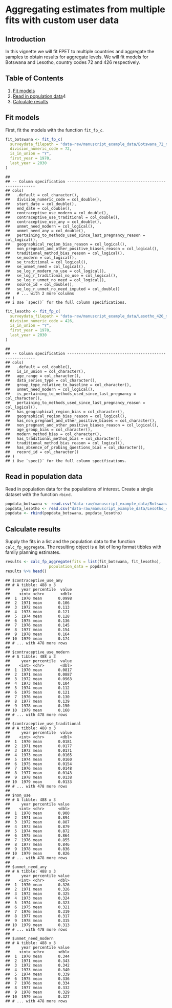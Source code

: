 Aggregating estimates from multiple fits with custom user data
================

## Introduction

In this vignette we will fit FPET to multiple countries and aggregate
the samples to obtain results for aggregate levels. We will fit models
for Botswana and Lesotho, country codes 72 and 426 respectively.

## Table of Contents

1.  [Fit models](#fit)
2.  [Read in population data](#pop)4
3.  [Calculate results](#results)

## <a name="fit"></a>

## Fit models

First, fit the models with the function `fit_fp_c`.

``` r
fit_botswana <- fit_fp_c(
  surveydata_filepath = "data-raw/manuscript_example_data/Botswana_72_married_example.csv",
  division_numeric_code = 72,
  is_in_union = "Y",
  first_year = 1970,
  last_year = 2030
)
```

    ## 
    ## -- Column specification --------------------------------------------------------
    ## cols(
    ##   .default = col_character(),
    ##   division_numeric_code = col_double(),
    ##   start_date = col_double(),
    ##   end_date = col_double(),
    ##   contraceptive_use_modern = col_double(),
    ##   contraceptive_use_traditional = col_double(),
    ##   contraceptive_use_any = col_double(),
    ##   unmet_need_modern = col_logical(),
    ##   unmet_need_any = col_double(),
    ##   pertaining_to_methods_used_since_last_pregnancy_reason = col_logical(),
    ##   geographical_region_bias_reason = col_logical(),
    ##   non_pregnant_and_other_positive_biases_reason = col_logical(),
    ##   traditional_method_bias_reason = col_logical(),
    ##   se_modern = col_logical(),
    ##   se_traditional = col_logical(),
    ##   se_unmet_need = col_logical(),
    ##   se_log_r_modern_no_use = col_logical(),
    ##   se_log_r_traditional_no_use = col_logical(),
    ##   se_log_r_unmet_no_need = col_logical(),
    ##   source_id = col_double(),
    ##   se_log_r_unmet_no_need_imputed = col_double()
    ##   # ... with 2 more columns
    ## )
    ## i Use `spec()` for the full column specifications.

``` r
fit_lesotho <- fit_fp_c(
  surveydata_filepath = "data-raw/manuscript_example_data/Lesotho_426_married_example.csv",
  division_numeric_code = 426,
  is_in_union = "Y",
  first_year = 1970,
  last_year = 2030
)
```

    ## 
    ## -- Column specification --------------------------------------------------------
    ## cols(
    ##   .default = col_double(),
    ##   is_in_union = col_character(),
    ##   age_range = col_character(),
    ##   data_series_type = col_character(),
    ##   group_type_relative_to_baseline = col_character(),
    ##   unmet_need_modern = col_logical(),
    ##   is_pertaining_to_methods_used_since_last_pregnancy = col_character(),
    ##   pertaining_to_methods_used_since_last_pregnancy_reason = col_logical(),
    ##   has_geographical_region_bias = col_character(),
    ##   geographical_region_bias_reason = col_logical(),
    ##   has_non_pregnant_and_other_positive_biases = col_character(),
    ##   non_pregnant_and_other_positive_biases_reason = col_logical(),
    ##   age_group_bias = col_character(),
    ##   modern_method_bias = col_character(),
    ##   has_traditional_method_bias = col_character(),
    ##   traditional_method_bias_reason = col_logical(),
    ##   has_absence_of_probing_questions_bias = col_character(),
    ##   record_id = col_character()
    ## )
    ## i Use `spec()` for the full column specifications.

## <a name="pop"></a>

## Read in population data

Read in population data for the populations of interest. Create a single
dataset with the function `rbind`.

``` r
popdata_botswana <- read.csv("data-raw/manuscript_example_data/Botswana_72_married_popdata_example.csv")
popdata_lesotho <- read.csv("data-raw/manuscript_example_data/Lesotho_426_married_popdata_example.csv")
popdata <- rbind(popdata_botswana, popdata_lesotho)
```

## <a name="results"></a>

## Calculate results

Supply the fits in a list and the population data to the function
`calc_fp_aggregate`. The resulting object is a list of long format
tibbles with family planning estimates.

``` r
results <- calc_fp_aggregate(fits = list(fit_botswana, fit_lesotho),
                   population_data = popdata)
results %>% head()
```

    ## $contraceptive_use_any
    ## # A tibble: 488 x 3
    ##     year percentile  value
    ##    <int> <chr>       <dbl>
    ##  1  1970 mean       0.0998
    ##  2  1971 mean       0.106 
    ##  3  1972 mean       0.113 
    ##  4  1973 mean       0.121 
    ##  5  1974 mean       0.128 
    ##  6  1975 mean       0.136 
    ##  7  1976 mean       0.145 
    ##  8  1977 mean       0.154 
    ##  9  1978 mean       0.164 
    ## 10  1979 mean       0.174 
    ## # ... with 478 more rows
    ## 
    ## $contraceptive_use_modern
    ## # A tibble: 488 x 3
    ##     year percentile  value
    ##    <int> <chr>       <dbl>
    ##  1  1970 mean       0.0817
    ##  2  1971 mean       0.0887
    ##  3  1972 mean       0.0963
    ##  4  1973 mean       0.104 
    ##  5  1974 mean       0.112 
    ##  6  1975 mean       0.121 
    ##  7  1976 mean       0.130 
    ##  8  1977 mean       0.139 
    ##  9  1978 mean       0.150 
    ## 10  1979 mean       0.160 
    ## # ... with 478 more rows
    ## 
    ## $contraceptive_use_traditional
    ## # A tibble: 488 x 3
    ##     year percentile  value
    ##    <int> <chr>       <dbl>
    ##  1  1970 mean       0.0181
    ##  2  1971 mean       0.0177
    ##  3  1972 mean       0.0171
    ##  4  1973 mean       0.0165
    ##  5  1974 mean       0.0160
    ##  6  1975 mean       0.0154
    ##  7  1976 mean       0.0148
    ##  8  1977 mean       0.0143
    ##  9  1978 mean       0.0138
    ## 10  1979 mean       0.0133
    ## # ... with 478 more rows
    ## 
    ## $non_use
    ## # A tibble: 488 x 3
    ##     year percentile value
    ##    <int> <chr>      <dbl>
    ##  1  1970 mean       0.900
    ##  2  1971 mean       0.894
    ##  3  1972 mean       0.887
    ##  4  1973 mean       0.879
    ##  5  1974 mean       0.872
    ##  6  1975 mean       0.864
    ##  7  1976 mean       0.855
    ##  8  1977 mean       0.846
    ##  9  1978 mean       0.836
    ## 10  1979 mean       0.826
    ## # ... with 478 more rows
    ## 
    ## $unmet_need_any
    ## # A tibble: 488 x 3
    ##     year percentile value
    ##    <int> <chr>      <dbl>
    ##  1  1970 mean       0.326
    ##  2  1971 mean       0.326
    ##  3  1972 mean       0.325
    ##  4  1973 mean       0.324
    ##  5  1974 mean       0.323
    ##  6  1975 mean       0.321
    ##  7  1976 mean       0.319
    ##  8  1977 mean       0.317
    ##  9  1978 mean       0.315
    ## 10  1979 mean       0.313
    ## # ... with 478 more rows
    ## 
    ## $unmet_need_modern
    ## # A tibble: 488 x 3
    ##     year percentile value
    ##    <int> <chr>      <dbl>
    ##  1  1970 mean       0.344
    ##  2  1971 mean       0.343
    ##  3  1972 mean       0.342
    ##  4  1973 mean       0.340
    ##  5  1974 mean       0.339
    ##  6  1975 mean       0.336
    ##  7  1976 mean       0.334
    ##  8  1977 mean       0.332
    ##  9  1978 mean       0.329
    ## 10  1979 mean       0.327
    ## # ... with 478 more rows
